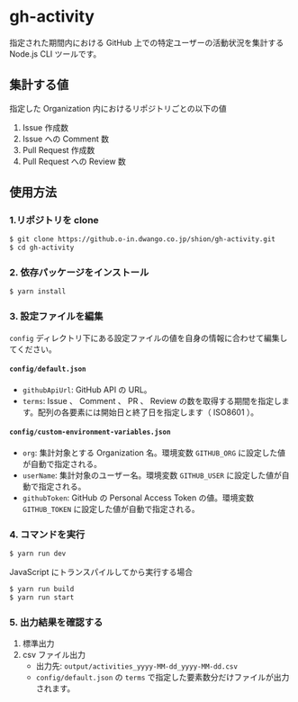 # gh-activity

指定された期間内における GitHub 上での特定ユーザーの活動状況を集計する Node.js CLI ツールです。

## 集計する値

指定した Organization 内におけるリポジトリごとの以下の値

1. Issue 作成数
1. Issue への Comment 数
1. Pull Request 作成数
1. Pull Request への Review 数

## 使用方法

### 1.リポジトリを clone

```sh
$ git clone https://github.o-in.dwango.co.jp/shion/gh-activity.git
$ cd gh-activity
```

### 2. 依存パッケージをインストール

```sh
$ yarn install
```

### 3. 設定ファイルを編集

`config` ディレクトリ下にある設定ファイルの値を自身の情報に合わせて編集してください。

#### `config/default.json`

- `githubApiUrl`: GitHub API の URL。
- `terms`: Issue 、 Comment 、 PR 、 Review の数を取得する期間を指定します。配列の各要素には開始日と終了日を指定します（ ISO8601 ）。

#### `config/custom-environment-variables.json`

- `org`: 集計対象とする Organization 名。環境変数 `GITHUB_ORG` に設定した値が自動で指定される。
- `userName`: 集計対象のユーザー名。環境変数 `GITHUB_USER` に設定した値が自動で指定される。
- `githubToken`: GitHub の Personal Access Token の値。環境変数 `GITHUB_TOKEN` に設定した値が自動で指定される。

### 4. コマンドを実行

```sh
$ yarn run dev
```

JavaScript にトランスパイルしてから実行する場合

```sh
$ yarn run build
$ yarn run start
```

### 5. 出力結果を確認する

1. 標準出力
1. csv ファイル出力
   - 出力先: `output/activities_yyyy-MM-dd_yyyy-MM-dd.csv`
   - `config/default.json` の `terms` で指定した要素数分だけファイルが出力されます。
